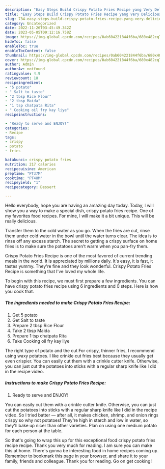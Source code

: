 ```yaml
---
description: "Easy Steps Build Crispy Potato Fries Recipe yang Very Delicious}"
title: "Easy Steps Build Crispy Potato Fries Recipe yang Very Delicious}"
slug: 734-easy-steps-build-crispy-potato-fries-recipe-yang-very-delicious
category: Uncategorized
date: 2022-11-26T03:45:49.342Z
date: 2023-05-05T09:12:16.758Z
image: https://img-global.cpcdn.com/recipes/0ab604221844f6ba/680x482cq70/crispy-potato-fries-recipe-recipe-main-photo.jpg
hideToc: false
enableToc: true
enableTocContent: false
thumbnail: https://img-global.cpcdn.com/recipes/0ab604221844f6ba/680x482cq70/crispy-potato-fries-recipe-recipe-main-photo.jpg
cover: https://img-global.cpcdn.com/recipes/0ab604221844f6ba/680x482cq70/crispy-potato-fries-recipe-recipe-main-photo.jpg
author: Admin
authorAv: notfound
ratingvalue: 4.9
reviewcount: 18
recipeingredient:
- "5 potato"
- " Salt to taste"
- "2 tbsp Rice Flour"
- "2 tbsp Maida"
- "1 tsp chatpata Rita"
- " Cooking oil fry kay liye"
recipeinstructions:

- "Ready to serve and ENJOY!"
categories:
- Recipe
tags:
- crispy
- potato
- fries

katakunci: crispy potato fries 
nutrition: 217 calories
recipecuisine: American
preptime: "PT37M"
cooktime: "PT48M"
recipeyield: "1"
recipecategory: Dessert

---
```



Hello everybody, hope you are having an amazing day today. Today, I will show you a way to make a special dish, crispy potato fries recipe. One of my favorites food recipes. For mine, I will make it a bit unique. This will be really delicious.

Transfer them to the cold water as you go. When the fries are cut, rinse them under cold water in the bowl until the water turns clear. The idea is to rinse off any excess starch. The secret to getting a crispy surface on home fries is to make sure the potatoes aren&#39;t warm when you pan-fry them.

Crispy Potato Fries Recipe is one of the most favored of current trending meals in the world. It is appreciated by millions daily. It's easy, it is fast, it tastes yummy. They're fine and they look wonderful. Crispy Potato Fries Recipe is something that I've loved my whole life.


To begin with this recipe, we must first prepare a few ingredients. You can have crispy potato fries recipe using 6 ingredients and 0 steps. Here is how you cook that.

<!--inarticleads1-->

##### The ingredients needed to make Crispy Potato Fries Recipe:

1. Get 5 potato
1. Get  Salt to taste
1. Prepare 2 tbsp Rice Flour
1. Take 2 tbsp Maida
1. Prepare 1 tsp chatpata Rita
1. Take  Cooking oil fry kay liye


The right type of potato and the cut For crispy, thinner fries, I recommend using waxy potatoes. I like crinkle cut fries best because they usually get even crispier. You can easily cut them with a crinkle cutter knife. Otherwise, you can just cut the potatoes into sticks with a regular sharp knife like I did in the recipe video. 

<!--inarticleads2-->

##### Instructions to make Crispy Potato Fries Recipe:


1. Ready to serve and ENJOY!

You can easily cut them with a crinkle cutter knife. Otherwise, you can just cut the potatoes into sticks with a regular sharp knife like I did in the recipe video. So I tried batter — after all, it makes chicken, shrimp, and onion rings crispy so why not potatoes! They&#39;re high in starch and low in water, so they&#39;ll bake up nicer than other varieties. Plan on using one medium potato for each person at the table. 

So that's going to wrap this up for this exceptional food crispy potato fries recipe recipe. Thank you very much for reading. I am sure you can make this at home. There's gonna be interesting food in home recipes coming up. Remember to bookmark this page in your browser, and share it to your family, friends and colleague. Thank you for reading. Go on get cooking!
